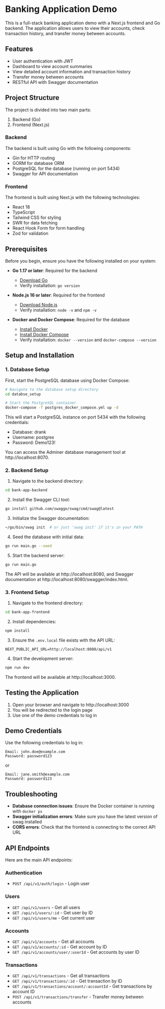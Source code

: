 # Banking Application Demo

This is a full-stack banking application demo with a Next.js frontend and Go backend. The application allows users to view their accounts, check transaction history, and transfer money between accounts.

## Features

- User authentication with JWT
- Dashboard to view account summaries
- View detailed account information and transaction history
- Transfer money between accounts
- RESTful API with Swagger documentation

## Project Structure

The project is divided into two main parts:

1. Backend (Go)
2. Frontend (Next.js)

### Backend

The backend is built using Go with the following components:

- Gin for HTTP routing
- GORM for database ORM
- PostgreSQL for the database (running on port 5434)
- Swagger for API documentation

### Frontend

The frontend is built using Next.js with the following technologies:

- React 18
- TypeScript
- Tailwind CSS for styling
- SWR for data fetching
- React Hook Form for form handling
- Zod for validation

## Prerequisites

Before you begin, ensure you have the following installed on your system:

- **Go 1.17 or later**: Required for the backend
  - [Download Go](https://golang.org/dl/)
  - Verify installation: `go version`

- **Node.js 16 or later**: Required for the frontend
  - [Download Node.js](https://nodejs.org/)
  - Verify installation: `node -v` and `npm -v`

- **Docker and Docker Compose**: Required for the database
  - [Install Docker](https://docs.docker.com/get-docker/)
  - [Install Docker Compose](https://docs.docker.com/compose/install/)
  - Verify installation: `docker --version` and `docker-compose --version`

## Setup and Installation

### 1. Database Setup

First, start the PostgreSQL database using Docker Compose:

```bash
# Navigate to the database setup directory
cd databse_setup

# Start the PostgreSQL container
docker-compose -f postgres_docker_compose.yml up -d
```

This will start a PostgreSQL instance on port 5434 with the following credentials:
- Database: drank
- Username: postgres
- Password: Demo123!

You can access the Adminer database management tool at http://localhost:8070.

### 2. Backend Setup

1. Navigate to the backend directory:

```bash
cd bank-app-backend
```

2. Install the Swagger CLI tool:

```bash
go install github.com/swaggo/swag/cmd/swag@latest
```

3. Initialize the Swagger documentation:

```bash
~/go/bin/swag init  # or just 'swag init' if it's in your PATH
```

4. Seed the database with initial data:

```bash
go run main.go --seed
```

5. Start the backend server:

```bash
go run main.go
```

The API will be available at http://localhost:8080, and Swagger documentation at http://localhost:8080/swagger/index.html.

### 3. Frontend Setup

1. Navigate to the frontend directory:

```bash
cd bank-app-frontend
```

2. Install dependencies:

```bash
npm install
```

3. Ensure the `.env.local` file exists with the API URL:

```
NEXT_PUBLIC_API_URL=http://localhost:8080/api/v1
```

4. Start the development server:

```bash
npm run dev
```

The frontend will be available at http://localhost:3000.

## Testing the Application

1. Open your browser and navigate to http://localhost:3000
2. You will be redirected to the login page
3. Use one of the demo credentials to log in

## Demo Credentials

Use the following credentials to log in:

```
Email: john.doe@example.com
Password: password123
```

or

```
Email: jane.smith@example.com
Password: password123
```

## Troubleshooting

- **Database connection issues**: Ensure the Docker container is running with `docker ps`
- **Swagger initialization errors**: Make sure you have the latest version of swag installed
- **CORS errors**: Check that the frontend is connecting to the correct API URL

## API Endpoints

Here are the main API endpoints:

### Authentication

- `POST /api/v1/auth/login` - Login user

### Users

- `GET /api/v1/users` - Get all users
- `GET /api/v1/users/:id` - Get user by ID
- `GET /api/v1/users/me` - Get current user

### Accounts

- `GET /api/v1/accounts` - Get all accounts
- `GET /api/v1/accounts/:id` - Get account by ID
- `GET /api/v1/accounts/user/:userId` - Get accounts by user ID

### Transactions

- `GET /api/v1/transactions` - Get all transactions
- `GET /api/v1/transactions/:id` - Get transaction by ID
- `GET /api/v1/transactions/account/:accountId` - Get transactions by account ID
- `POST /api/v1/transactions/transfer` - Transfer money between accounts
